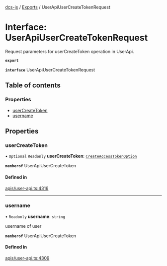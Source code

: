 [dcs-js](../README.md) / [Exports](../modules.md) / UserApiUserCreateTokenRequest

# Interface: UserApiUserCreateTokenRequest

Request parameters for userCreateToken operation in UserApi.

**`export`**

**`interface`** UserApiUserCreateTokenRequest

## Table of contents

### Properties

- [userCreateToken](UserApiUserCreateTokenRequest.md#usercreatetoken)
- [username](UserApiUserCreateTokenRequest.md#username)

## Properties

### <a id="usercreatetoken" name="usercreatetoken"></a> userCreateToken

• `Optional` `Readonly` **userCreateToken**: [`CreateAccessTokenOption`](CreateAccessTokenOption.md)

**`memberof`** UserApiUserCreateToken

#### Defined in

[apis/user-api.ts:4316](https://github.com/unfoldingWord/dcs-js/blob/b29eb7a/apis/user-api.ts#L4316)

___

### <a id="username" name="username"></a> username

• `Readonly` **username**: `string`

username of user

**`memberof`** UserApiUserCreateToken

#### Defined in

[apis/user-api.ts:4309](https://github.com/unfoldingWord/dcs-js/blob/b29eb7a/apis/user-api.ts#L4309)
